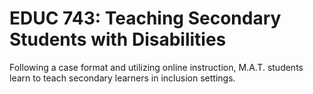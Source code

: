 # EDUC 743: Teaching Secondary Students with Disabilities

Following a case format and utilizing online instruction, M.A.T. students learn to teach secondary learners in inclusion settings.